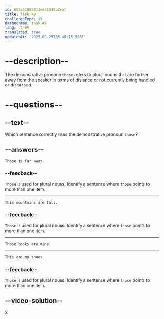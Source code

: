 ```yaml
---
id: 656a51895811ed31345b2eaf
title: Task 49
challengeType: 19
dashedName: task-49
lang: pt-BR
translated: true
updatedAt: '2025-09-29T05:49:15.593Z'
---
```


# --description--

The demonstrative pronoun `those` refers to plural nouns that are further away from the speaker in terms of distance or not currently being handled or discussed.

# --questions--

## --text--

Which sentence correctly uses the demonstrative pronoun `those`?

## --answers--

`Those is far away.`

### --feedback--

`Those` is used for plural nouns. Identify a sentence where `those` points to more than one item.

---

`This mountains are tall.`

### --feedback--

`Those` is used for plural nouns. Identify a sentence where `those` points to more than one item.

---

`Those books are mine.`

---

`This are my shoes.`

### --feedback--

`Those` is used for plural nouns. Identify a sentence where `those` points to more than one item.

## --video-solution--

3
